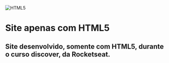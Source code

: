 <img alt="HTML5" src="https://img.shields.io/badge/html5%20-%23E34F26.svg?&style=for-the-badge&logo=html5&logoColor=white"/>

# Site apenas com HTML5

## Site desenvolvido, somente com HTML5, durante o curso discover, da Rocketseat.

